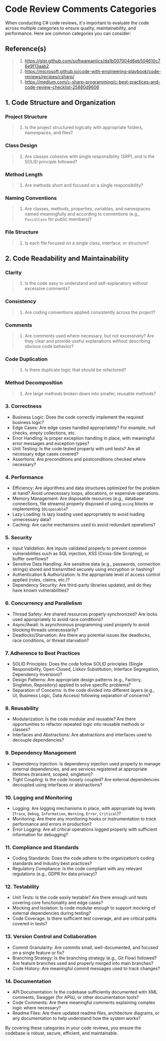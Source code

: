 # Code Review Comments Categories

When conducting C# code reviews, it's important to evaluate the code across multiple categories to ensure quality, maintainability, and performance. Here are common categories you can consider:

## Reference(s)

> 1. <https://gist.github.com/softwareantics/da1b007004d6eb504610c76e9f13aab2>
> 1. <https://microsoft.github.io/code-with-engineering-playbook/code-reviews/recipes/csharp/>
> 1. <https://medium.com/c-sharp-programming/c-best-practices-and-code-review-checklist-25880d9606>

## 1. Code Structure and Organization

### Project Structure

> 1. Is the project structured logically with appropriate folders, namespaces, and files?

### Class Design

> 1. Are classes cohesive with single responsibility (SRP), and is the SOLID principle followed?

### Method Length

> 1. Are methods short and focused on a single responsibility?

### Naming Conventions

> 1. Are classes, methods, properties, variables, and namespaces named meaningfully and according to conventions (e.g., `PascalCase` for public members)?

### File Structure

> 1. Is each file focused on a single class, interface, or structure?

## 2. Code Readability and Maintainability

### Clarity

> 1. Is the code easy to understand and self-explanatory without excessive comments?

### Consistency

> 1. Are coding conventions applied consistently across the project?

### Comments

> 1. Are comments used where necessary, but not excessively? Are they clear and provide useful explanations without describing obvious code behavior?

### Code Duplication

> 1. Is there duplicate logic that should be refactored?

### Method Decomposition

> 1. Are large methods broken down into smaller, reusable methods?

### 3. Correctness

- Business Logic: Does the code correctly implement the required business logic?
- Edge Cases: Are edge cases handled appropriately? For example, null checks, empty collections, etc.
- Error Handling: Is proper exception handling in place, with meaningful error messages and exception types?
- Unit Testing: Is the code tested properly with unit tests? Are all necessary edge cases covered?
- Assertions: Are preconditions and postconditions checked where necessary?

### 4. Performance

- Efficiency: Are algorithms and data structures optimized for the problem at hand? Avoid unnecessary loops, allocations, or expensive operations.
- Memory Management: Are disposable resources (e.g., database connections, file streams) properly disposed of using `using` blocks or implementing `IDisposable`?
- Lazy Loading: Is lazy loading used appropriately to avoid loading unnecessary data?
- Caching: Are cache mechanisms used to avoid redundant operations?

### 5. Security

- Input Validation: Are inputs validated properly to prevent common vulnerabilities such as SQL injection, XSS (Cross-Site Scripting), or buffer overflows?
- Sensitive Data Handling: Are sensitive data (e.g., passwords, connection strings) stored and transmitted securely using encryption or hashing?
- Authentication & Authorization: Is the appropriate level of access control applied (roles, claims, etc.)?
- Dependency Security: Are third-party libraries updated, and do they have known vulnerabilities?

### 6. Concurrency and Parallelism

- Thread Safety: Are shared resources properly synchronized? Are locks used appropriately to avoid race conditions?
- Async/Await: Is asynchronous programming used properly to avoid blocking threads unnecessarily?
- Deadlocks/Starvation: Are there any potential issues like deadlocks, race conditions, or thread starvation?

### 7. Adherence to Best Practices

- SOLID Principles: Does the code follow SOLID principles (Single Responsibility, Open-Closed, Liskov Substitution, Interface Segregation, Dependency Inversion)?
- Design Patterns: Are appropriate design patterns (e.g., Factory, Singleton, Repository) applied to solve specific problems?
- Separation of Concerns: Is the code divided into different layers (e.g., UI, Business Logic, Data Access) following separation of concerns?

### 8. Reusability

- Modularization: Is the code modular and reusable? Are there opportunities to refactor repeated logic into reusable methods or classes?
- Interfaces and Abstractions: Are abstractions and interfaces used to decouple dependencies?

### 9. Dependency Management

- Dependency Injection: Is dependency injection used properly to manage external dependencies, and are services registered at appropriate lifetimes (transient, scoped, singleton)?
- Tight Coupling: Is the code loosely coupled? Are external dependencies decoupled using interfaces or abstractions?

### 10. Logging and Monitoring

- Logging: Are logging mechanisms in place, with appropriate log levels (`Trace`, `Debug`, `Information`, `Warning`, `Error`, `Critical`)?
- Monitoring: Are there any monitoring hooks or instrumentation to track performance and errors in production?
- Error Logging: Are all critical operations logged properly with sufficient information for debugging?

### 11. Compliance and Standards

- Coding Standards: Does the code adhere to the organization’s coding standards and industry best practices?
- Regulatory Compliance: Is the code compliant with any relevant regulations (e.g., GDPR for data privacy)?

### 12. Testability

- Unit Tests: Is the code easily testable? Are there enough unit tests covering core functionality and edge cases?
- Mocking and Isolation: Is code modular enough to support mocking of external dependencies during testing?
- Code Coverage: Is there sufficient test coverage, and are critical paths covered in tests?

### 13. Version Control and Collaboration

- Commit Granularity: Are commits small, well-documented, and focused on a single feature or fix?
- Branching Strategy: Is the branching strategy (e.g., Git Flow) followed? Are feature branches used and properly merged into main branches?
- Code History: Are meaningful commit messages used to track changes?

### 14. Documentation

- API Documentation: Is the codebase sufficiently documented with XML comments, Swagger (for APIs), or other documentation tools?
- Code Comments: Are there meaningful comments explaining complex logic where necessary?
- Readme Files: Are there updated readme files, architecture diagrams, or any documentation to help understand how the system works?

By covering these categories in your code reviews, you ensure the codebase is robust, secure, efficient, and maintainable.
